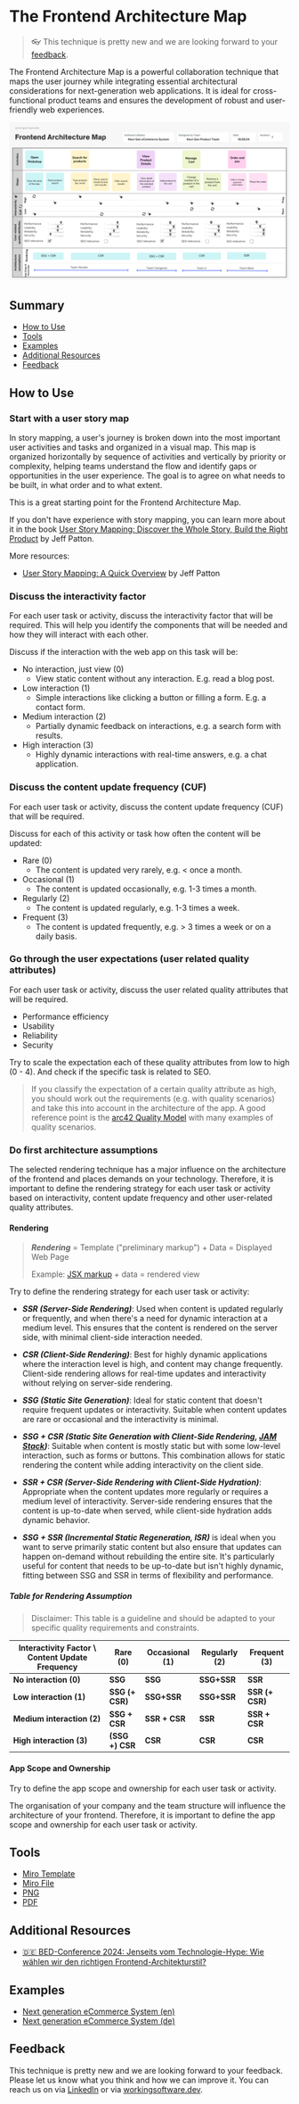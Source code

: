 # The Frontend Architecture Map

> 👓 This technique is pretty new and we are looking forward to your [feedback](#feedback).

The Frontend Architecture Map is a powerful collaboration technique that maps the user journey while integrating essential 
architectural considerations for next-generation web applications. It is ideal for cross-functional product teams and ensures the 
development of robust and user-friendly web experiences.

![Example Frontend Architecture Map](resources/examples/frontend-architecture-map-example-en.png "The Frontend Architecture Map")

## Summary

- [How to Use](#how-to-use)
- [Tools](#tools)
- [Examples](#examples)
- [Additional Resources](#additional-resources)
- [Feedback](#feedback)

## How to Use

### Start with a user story map

In story mapping, a user's journey is broken down into the most important user activities and tasks and organized in a visual map. This map is organized horizontally by sequence of activities and vertically by priority or complexity, helping teams understand the flow and identify gaps or opportunities in the user experience. The goal is to agree on what needs to be built, in what order and to what extent.

This is a great starting point for the Frontend Architecture Map.

If you don't have experience with story mapping, you can learn more about it in the book [User Story Mapping: Discover the Whole Story, Build the Right Product](https://amzn.to/4dBS5mc) by Jeff Patton.

More resources:
- [User Story Mapping: A Quick Overview](https://jpattonassociates.com/story-mapping/) by Jeff Patton


### Discuss the interactivity factor

For each user task or activity, discuss the interactivity factor that will be required. This will help you identify the components that will be needed and how they will interact with each other.

Discuss if the interaction with the web app on this task will be:

* No interaction, just view (0)
    * View static content without any interaction. E.g. read a blog post.
* Low interaction (1)
    * Simple interactions like clicking a button or filling a form. E.g. a contact form.
* Medium interaction (2)
    * Partially dynamic feedback on interactions, e.g. a search form with results.
* High interaction (3)
    * Highly dynamic interactions with real-time answers, e.g. a chat application.


### Discuss the content update frequency (CUF)

For each user task or activity, discuss the content update frequency (CUF) that will be required. 

Discuss for each of this activity or task how often the content will be updated:

* Rare (0)
    * The content is updated very rarely, e.g. < once a month.
* Occasional (1)
    * The content is updated occasionally, e.g. 1-3 times a month.
* Regularly (2)
    * The content is updated regularly, e.g. 1-3 times a week.
* Frequent (3)
    * The content is updated frequently, e.g. > 3 times a week or on a daily basis.

### Go through the user expectations (user related quality attributes)

For each user task or activity, discuss the user related quality attributes that will be required.

* Performance efficiency
* Usability
* Reliability
* Security

Try to scale the expectation each of these quality attributes from low to high (0 - 4). And check if the specific task is related to SEO.

> If you classify the expectation of a certain quality attribute as high, you should work out the requirements (e.g. with quality scenarios) and take this into account in the architecture of the app. A good reference point is the [arc42 Quality Model](https://quality.arc42.org/) with many examples of quality scenarios.

### Do first architecture assumptions

The selected rendering technique has a major influence on the architecture of the frontend and places demands on your technology. Therefore, it is important to define the rendering strategy for each user task or activity based on interactivity, content update frequency and other user-related quality attributes.

#### Rendering

>
> ***Rendering*** = Template ("preliminary markup") + Data = Displayed Web Page
> 
> Example: [JSX markup](https://react.dev/learn/writing-markup-with-jsx) + data = rendered view
>

Try to define the rendering strategy for each user task or activity:

* ***SSR (Server-Side Rendering)***: Used when content is updated regularly or frequently, and when there's a need for dynamic interaction at a medium level. This ensures that the content is rendered on the server side, with minimal client-side interaction needed.

* ***CSR (Client-Side Rendering)***: Best for highly dynamic applications where the interaction level is high, and content may change frequently. Client-side rendering allows for real-time updates and interactivity without relying on server-side rendering.    

* ***SSG (Static Site Generation)***: Ideal for static content that doesn't require frequent updates or interactivity. Suitable when content updates are rare or occasional and the interactivity is minimal.

* ***SSG + CSR (Static Site Generation with Client-Side Rendering, [JAM Stack](https://jamstack.org/))***: Suitable when content is mostly static but with some low-level interaction, such as forms or buttons. This combination allows for static rendering the content while adding interactivity on the client side.

* ***SSR + CSR (Server-Side Rendering with Client-Side Hydration)***: Appropriate when the content updates more regularly or requires a medium level of interactivity. Server-side rendering ensures that the content is up-to-date when served, while client-side hydration adds dynamic behavior.

* ***SSG + SSR (Incremental Static Regeneration, ISR)*** is ideal when you want to serve primarily static content but also ensure that updates can happen on-demand without rebuilding the entire site. It's particularly useful for content that needs to be up-to-date but isn't highly dynamic, fitting between SSG and SSR in terms of flexibility and performance.


##### Table for Rendering Assumption

> Disclaimer: This table is a guideline and should be adapted to your specific quality requirements and constraints.

| **Interactivity Factor \ Content Update Frequency** | **Rare (0)** | **Occasional (1)** | **Regularly (2)** | **Frequent (3)** |
|-----------------------------------------------------|--------------|--------------------|-------------------|------------------|
| **No interaction (0)**                              | **SSG**      | **SSG**            | **SSG+SSR** | **SSR**    |
| **Low interaction (1)**                             | **SSG (+ CSR)**| **SSG+SSR**  | **SSG+SSR** | **SSR (+ CSR)**    |
| **Medium interaction (2)**                          | **SSG + CSR**| **SSR + CSR**      | **SSR**           | **SSR + CSR**    |
| **High interaction (3)**                            | **(SSG +) CSR**      | **CSR**            | **CSR**           | **CSR**          |


#### App Scope and Ownership

Try to define the app scope and ownership for each user task or activity.

The organisation of your company and the team structure will influence the architecture of your frontend. Therefore, it is important to define the app scope and ownership for each user task or activity.

## Tools

* [Miro Template](https://miro.com/miroverse/frontend-architecture-map/)
* [Miro File](resources/template/frontend-architecture-map-en.rtb)
* [PNG](resources/template/frontend-architecture-map-en.png)
* [PDF](resources/template/frontend-architecture-map-en.pdf)

## Additional Resources

* [🇩🇪 BED-Conference 2024: Jenseits vom Technologie-Hype: Wie wählen wir den richtigen Frontend-Architekturstil?](https://drive.google.com/file/d/1WXYIEhjYtFsF9aftSAsu-1ir-qqt-B8i/view?usp=sharing)

## Examples

* [Next generation eCommerce System (en)](resources/examples/frontend-architecture-map-example-en.png)
* [Next generation eCommerce System (de)](resources/examples/frontend-architecture-map-example-de.png)


## Feedback

This technique is pretty new and we are looking forward to your feedback. Please let us know what you think and how we can improve it. You can reach us on via [LinkedIn](https://www.linkedin.com/in/patrick-roos-40124a118/) or via [workingsoftware.dev](https://www.workingsoftware.dev).